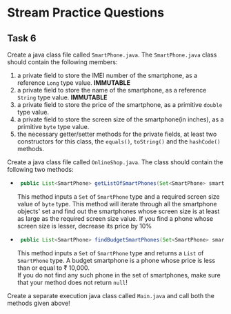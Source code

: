 # Stream Practice Questions

## Task 6

Create a java class file called `SmartPhone.java`. The `SmartPhone.java` class should contain the following members:

1. a private field to store the IMEI number of the smartphone, as a reference `Long` type value. **IMMUTABLE**
2. a private field to store the name of the smartphone, as a reference `String` type value. **IMMUTABLE**
3. a private field to store the price of the smartphone, as a primitive `double` type value.
4. a private field to store the screen size of the smartphone(in inches), as a primitive `byte` type value.
5. the necessary getter/setter methods for the private fields, at least two constructors for this class, the `equals()`,
   `toString()` and the `hashCode()` methods.

Create a java class file called `OnlineShop.java`. The class should contain the following two methods:

* ```java
   public List<SmartPhone> getListOfSmartPhones(Set<SmartPhone> smartSmartPhones, byte requiredScreenSize) {} 
   ```
  This method inputs a `Set` of `SmartPhone` type and a required screen size value of `byte` type. This method will
  iterate through all the smartphone objects' set and find out the smartphones whose screen size is at least as large as
  the required screen size value. If you find a phone whose screen size is lesser, decrease its price by 10%

* ```java
   public List<SmartPhone> findBudgetSmartPhones(Set<SmartPhone> smartSmartPhones) {}
   ```
  This method inputs a `Set` of `SmartPhone` type and returns a `List` of `SmartPhone` type. A budget smartphone is a
  phone whose price is less than or equal to ₹ 10,000.  
  If you do not find any such phone in the set of smartphones, make sure that your method does not return `null`!

Create a separate execution java class called `Main.java` and call both the methods given above!
